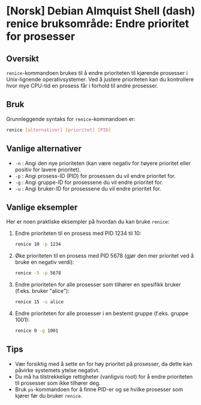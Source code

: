 # [Norsk] Debian Almquist Shell (dash) renice bruksområde: Endre prioritet for prosesser

## Oversikt
`renice`-kommandoen brukes til å endre prioriteten til kjørende prosesser i Unix-lignende operativsystemer. Ved å justere prioriteten kan du kontrollere hvor mye CPU-tid en prosess får i forhold til andre prosesser.

## Bruk
Grunnleggende syntaks for `renice`-kommandoen er:

```bash
renice [alternativer] [prioritet] [PID]
```

## Vanlige alternativer
- `-n` : Angi den nye prioriteten (kan være negativ for høyere prioritet eller positiv for lavere prioritet).
- `-p` : Angi prosess-ID (PID) for prosessen du vil endre prioritet for.
- `-g` : Angi gruppe-ID for prosessene du vil endre prioritet for.
- `-u` : Angi bruker-ID for prosessene du vil endre prioritet for.

## Vanlige eksempler
Her er noen praktiske eksempler på hvordan du kan bruke `renice`:

1. Endre prioriteten til en prosess med PID 1234 til 10:
   ```bash
   renice 10 -p 1234
   ```

2. Øke prioriteten til en prosess med PID 5678 (gjør den mer prioritet ved å bruke en negativ verdi):
   ```bash
   renice -5 -p 5678
   ```

3. Endre prioriteten for alle prosesser som tilhører en spesifikk bruker (f.eks. bruker "alice"):
   ```bash
   renice 15 -u alice
   ```

4. Endre prioriteten for alle prosesser i en bestemt gruppe (f.eks. gruppe 1001):
   ```bash
   renice 0 -g 1001
   ```

## Tips
- Vær forsiktig med å sette en for høy prioritet på prosesser, da dette kan påvirke systemets ytelse negativt.
- Du må ha tilstrekkelige rettigheter (vanligvis root) for å endre prioriteten til prosesser som ikke tilhører deg.
- Bruk `ps`-kommandoen for å finne PID-er og se hvilke prosesser som kjører før du bruker `renice`.